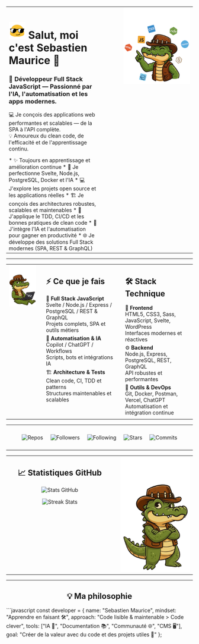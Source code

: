 <div align="center">
  <table width="100%">
    <tr>
      <td valign="top" width="50%">
        <!-- Titre avec emoji animé -->
        <h1>
          <img src="https://raw.githubusercontent.com/sebastienmaurice/sebastienmaurice/refs/heads/main/blob-sunglasses.gif" 
               width="45" 
               alt="emoji-blob">
          Salut, moi c'est <strong>Sebastien Maurice</strong> 👋
        </h1>
        <!-- Sous-titre -->
        <h3>
          🚀 Développeur Full Stack JavaScript — Passionné par l'IA, l'automatisation et les apps modernes.
        </h3>
        <!-- Présentation -->
        <p>
          💻 Je conçois des applications web performantes et scalables — de la SPA à l'API complète.<br>
          💡 Amoureux du clean code, de l'efficacité et de l'apprentissage continu.
        </p>
        <!-- Liste des compétences (convertie en Markdown pour plus de lisibilité) -->
*   ✨ Toujours en apprentissage et amélioration continue
*   🌱 Je perfectionne Svelte, Node.js, PostgreSQL, Docker et l'IA
*   💻 J'explore les projets open source et les applications réelles
*   🏗️ Je conçois des architectures robustes, scalables et maintenables
*   🧪 J'applique le TDD, CI/CD et les bonnes pratiques de clean code
*   🤖 J'intègre l'IA et l'automatisation pour gagner en productivité
*   🌐 Je développe des solutions Full Stack modernes (SPA, REST & GraphQL)
      </td>
      <td valign="top" align="right" width="50%">
        <!-- Image du crocodile alignée à droite -->
        <img 
          width="180" 
          src="https://raw.githubusercontent.com/sebastienmaurice/sebastienmaurice/refs/heads/main/dundee-croco-profil-right.png" 
          alt="Crocodile Dundee">
      </td>
    </tr>
  </table>
</div>


---

<!-- ⚡ Ce que je fais + 🛠️ Stack Technique — TABLE 100% GitHub -->
<table align="center" cellspacing="0" cellpadding="0">
<tr>
  <!-- Croco -->
  <td valign="top" style="padding-right:20px;">
    <img src="https://raw.githubusercontent.com/sebastienmaurice/sebastienmaurice/main/croco-assis-2.png" width="250" alt="Croco Dundee">
  </td>

  <!-- Ce que je fais -->
  <td valign="top" style="padding-right:20px;">
    <h2>⚡ Ce que je fais</h2>
    <p style="margin:5px 0">
      🎯 <b>Full Stack JavaScript</b><br>
      Svelte / Node.js / Express / PostgreSQL / REST & GraphQL<br>
      Projets complets, SPA et outils métiers
    </p>
    <p style="margin:5px 0">
      🤖 <b>Automatisation & IA</b><br>
      Copilot / ChatGPT / Workflows<br>
      Scripts, bots et intégrations IA
    </p>
    <p style="margin:5px 0">
      🏗️ <b>Architecture & Tests</b><br>
      Clean code, CI, TDD et patterns<br>
      Structures maintenables et scalables
    </p>
  </td>

  <!-- Stack Technique -->
  <td valign="top">
    <h2>🛠️ Stack Technique</h2>
    <p style="margin:5px 0">
      🎨 <b>Frontend</b><br>
      HTML5, CSS3, Sass, JavaScript, Svelte, WordPress<br>
      Interfaces modernes et réactives
    </p>
    <p style="margin:5px 0">
      ⚙️ <b>Backend</b><br>
      Node.js, Express, PostgreSQL, REST, GraphQL<br>
      API robustes et performantes
    </p>
    <p style="margin:5px 0">
      🧰 <b>Outils & DevOps</b><br>
      Git, Docker, Postman, Vercel, ChatGPT<br>
      Automatisation et intégration continue
    </p>
  </td>
</tr>
</table>


---


<td valign="top" width="100%" align="center">

  <!-- 💎 Mini badges alignés horizontalement -->
  <div style="display:flex; justify-content:center; gap:20px; flex-wrap:wrap; margin:25px 0;">
    <img src="https://img.shields.io/badge/Public%20Repos-12-blue?style=for-the-badge&logo=github" alt="Repos" />
    <img src="https://img.shields.io/badge/Followers-24-success?style=for-the-badge&logo=github" alt="Followers" />
    <img src="https://img.shields.io/badge/Following-18-orange?style=for-the-badge&logo=github" alt="Following" />
    <img src="https://img.shields.io/badge/Stars-37-yellow?style=for-the-badge&logo=starship" alt="Stars" />
    <img src="https://img.shields.io/badge/Commits-1.2k-purple?style=for-the-badge&logo=git" alt="Commits" />
  </div>

</td>


  
  ---

<!-- 📈 Statistiques GitHub — 2 COLONNES (60% / 40%) -->
<table align="center" cellspacing="0" cellpadding="0">
<tr>

  <!-- Colonne gauche : Stats GitHub -->
  <td valign="top" width="60%" style="padding-right:20px;">
    <h2 align="center">📈 Statistiques GitHub</h2>
    <!-- Stats principales -->
    <p align="center" style="margin-bottom:15px;">
      <img src="https://github-readme-stats.vercel.app/api?username=sebastienmaurice&show_icons=true&theme=tokyonight&hide_border=true&count_private=true" 
           width="95%" alt="Stats GitHub">
    </p>
    <!-- Streak -->
    <p align="center">
      <img src="https://github-readme-streak-stats.herokuapp.com/?user=sebastienmaurice&theme=tokyonight&hide_border=true" 
           width="95%" alt="Streak Stats">
    </p>
  </td>

  <!-- Colonne droite : Badges + Croco -->
  <td valign="top" width="40%" align="center">
    <!-- Croco -->
    <img src="https://raw.githubusercontent.com/sebastienmaurice/sebastienmaurice/main/croco-dundee-debout-1.png" 
         width="250" alt="Croco Dundee">
  </td>

</tr>
</table>


---

<!-- Philosophie de développement -->
<h2 align="center">💡 Ma philosophie</h2>
```javascript
const developer = {
  name: "Sebastien Maurice",
  mindset: "Apprendre en faisant 🛠️",
  approach: "Code lisible & maintenable > Code clever",
  tools: ["IA 🤖", "Documentation 📚", "Communauté 🌐", "CMS 🖥️"],
  goal: "Créer de la valeur avec du code et des projets utiles 🚀"
};
